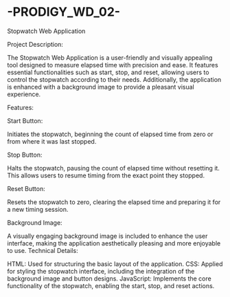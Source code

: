 # -PRODIGY_WD_02-
Stopwatch Web Application

Project Description:

The Stopwatch Web Application is a user-friendly and visually appealing tool designed to measure elapsed time with precision and ease. It features essential functionalities such as start, stop, and reset, allowing users to control the stopwatch according to their needs. Additionally, the application is enhanced with a background image to provide a pleasant visual experience.

Features:

Start Button:

Initiates the stopwatch, beginning the count of elapsed time from zero or from where it was last stopped.

Stop Button:

Halts the stopwatch, pausing the count of elapsed time without resetting it. This allows users to resume timing from the exact point they stopped.

Reset Button:

Resets the stopwatch to zero, clearing the elapsed time and preparing it for a new timing session.

Background Image:

A visually engaging background image is included to enhance the user interface, making the application aesthetically pleasing and more enjoyable to use.
Technical Details:

HTML: Used for structuring the basic layout of the application.
CSS: Applied for styling the stopwatch interface, including the integration of the background image and button designs.
JavaScript: Implements the core functionality of the stopwatch, enabling the start, stop, and reset actions.

